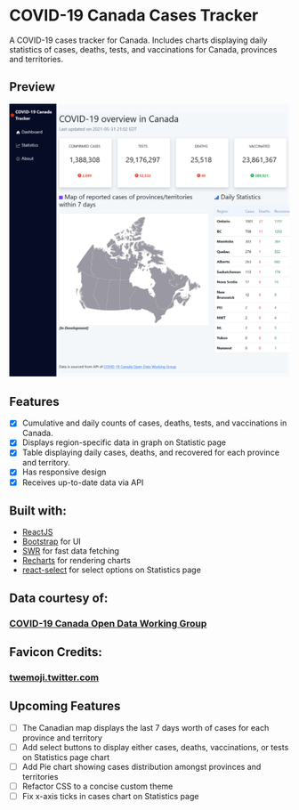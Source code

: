 # COVID-19 Canada Cases Tracker

A COVID-19 cases tracker for Canada. Includes charts displaying daily statistics of cases, deaths, tests, and vaccinations for Canada, provinces and territories.

## Preview

![Preview Image](preview.png)


## Features
- [x] Cumulative and daily counts of cases, deaths, tests, and vaccinations in Canada.
- [x] Displays region-specific data in graph on Statistic page
- [x] Table displaying daily cases, deaths, and recovered for each province and territory.
- [x] Has responsive design
- [x] Receives up-to-date data via API

## Built with:
- [ReactJS](https://github.com/facebook/react/)
- [Bootstrap](https://github.com/twbs/bootstrap) for UI
- [SWR](https://github.com/vercel/swr) for fast data fetching
- [Recharts](https://github.com/recharts/recharts) for rendering charts
- [react-select](https://github.com/jedwatson/react-select) for select options on Statistics page

## Data courtesy of: 
### [COVID-19 Canada Open Data Working Group](https://opencovid.ca/)

## Favicon Credits:
### [twemoji.twitter.com](https://twemoji.twitter.com/)

## Upcoming Features
- [ ] The Canadian map displays the last 7 days worth of cases for each province and territory
- [ ] Add select buttons to display either cases, deaths, vaccinations, or tests on Statistics page chart
- [ ] Add Pie chart showing cases distribution amongst provinces and territories
- [ ] Refactor CSS to a concise custom theme
- [ ] Fix x-axis ticks in cases chart on Statistics page